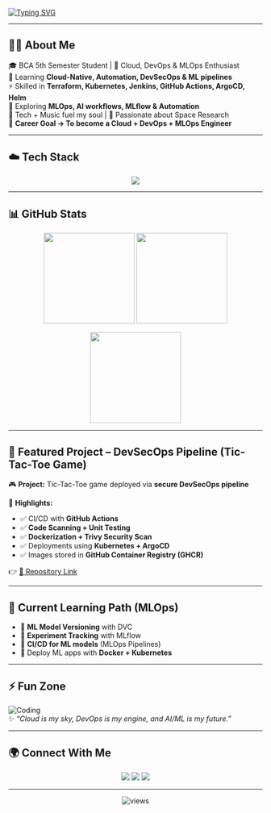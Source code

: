 <!-- Typing Animation -->
[![Typing SVG](https://readme-typing-svg.demolab.com?font=Fira+Code&weight=500&size=25&pause=1000&color=1AFF00&center=true&vCenter=true&width=1000&lines=Hi+👋,+I'm+Shubham+Dwivedi;Future+Cloud+%26+DevOps+Engineer;MLOps+%7C+AI+%7C+Automation+Enthusiast;Learning+by+Building+Projects;Open+for+Internships+%26+Collaboration)](https://git.io/typing-svg)

---

## 🧑‍💻 About Me  
🎓 BCA 5th Semester Student | 🚀 Cloud, DevOps & MLOps Enthusiast  
🌱 Learning **Cloud-Native, Automation, DevSecOps & ML pipelines**  
⚡ Skilled in **Terraform, Kubernetes, Jenkins, GitHub Actions, ArgoCD, Helm**  
🤖 Exploring **MLOps, AI workflows, MLflow & Automation**  
🎵 Tech + Music fuel my soul | 🌌 Passionate about Space Research  
📌 **Career Goal → To become a Cloud + DevOps + MLOps Engineer**  

---

## ☁️ Tech Stack  

<p align="center">
<img src="https://skillicons.dev/icons?i=aws,gcp,docker,kubernetes,terraform,jenkins,githubactions,argo,helm,linux,git,github,python,bash,html,css,js,mysql&perline=9" />
</p>

---

## 📊 GitHub Stats  

<p align="center">
<img src="https://github-readme-stats.vercel.app/api?username=YOUR-USERNAME&show_icons=true&theme=tokyonight&hide_border=true" height="180px"/>
<img src="https://github-readme-stats.vercel.app/api/top-langs/?username=YOUR-USERNAME&layout=compact&theme=tokyonight&hide_border=true" height="180px"/>
</p>

<p align="center">
<img src="https://github-readme-streak-stats.herokuapp.com/?user=YOUR-USERNAME&theme=tokyonight&hide_border=true" height="180px"/>
</p>

---

## 🚀 Featured Project – **DevSecOps Pipeline (Tic-Tac-Toe Game)**  

🎮 **Project:** Tic-Tac-Toe game deployed via **secure DevSecOps pipeline**  

🔑 **Highlights:**  
- ✅ CI/CD with **GitHub Actions**  
- ✅ **Code Scanning + Unit Testing**  
- ✅ **Dockerization + Trivy Security Scan**  
- ✅ Deployments using **Kubernetes + ArgoCD**  
- ✅ Images stored in **GitHub Container Registry (GHCR)**  

👉 [🔗 Repository Link](https://github.com/YOUR-USERNAME/YOUR-REPO)  

---

## 🤖 Current Learning Path (MLOps)  
- 🔹 **ML Model Versioning** with DVC  
- 🔹 **Experiment Tracking** with MLflow  
- 🔹 **CI/CD for ML models** (MLOps Pipelines)  
- 🔹 Deploy ML apps with **Docker + Kubernetes**  

---

## ⚡ Fun Zone  

![Coding](https://media.giphy.com/media/qgQUggAC3Pfv687qPC/giphy.gif)  
✨ *“Cloud is my sky, DevOps is my engine, and AI/ML is my future.”*  

---

## 🌍 Connect With Me  

<p align="center">
<a href="https://linkedin.com/in/YOUR-LINK"><img src="https://img.shields.io/badge/LinkedIn-0077B5?style=for-the-badge&logo=linkedin&logoColor=white"/></a>
<a href="https://twitter.com/YOUR-HANDLE"><img src="https://img.shields.io/badge/Twitter-1DA1F2?style=for-the-badge&logo=twitter&logoColor=white"/></a>
<a href="mailto:YOUR-EMAIL"><img src="https://img.shields.io/badge/Email-D14836?style=for-the-badge&logo=gmail&logoColor=white"/></a>
</p>

---

<p align="center"> 
  <img src="https://komarev.com/ghpvc/?username=YOUR-USERNAME&label=Profile+Views&color=brightgreen&style=flat" alt="views"/>
</p>
